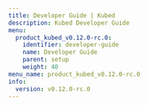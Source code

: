 ```yaml
---
title: Developer Guide | Kubed
description: Kubed Developer Guide
menu:
  product_kubed_v0.12.0-rc.0:
    identifier: developer-guide
    name: Developer Guide
    parent: setup
    weight: 40
menu_name: product_kubed_v0.12.0-rc.0
info:
  version: v0.12.0-rc.0
---
```



